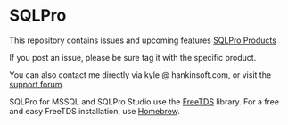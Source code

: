 # SQLPro

This repository contains issues and upcoming features [SQLPro Products](https://sqlprostudio.com/allapps.html)

If you post an issue, please be sure tag it with the specific product.

You can also contact me directly via kyle @ hankinsoft.com, or visit the [support forum](http://hankinsoft.com/forum).

SQLPro for MSSQL and SQLPro Studio use the [FreeTDS](http://www.freetds.org) library. For a free and easy FreeTDS installation, use [Homebrew](http://brew.sh).

